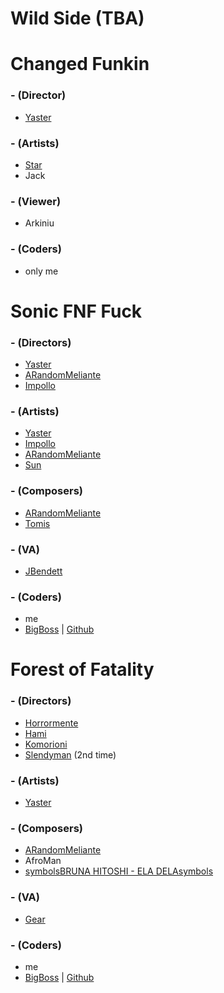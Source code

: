 # Wild Side (TBA)

# Changed Funkin
### - (Director)
- [Yaster](https://twitter.com/YasterWolly)

### - (Artists)
- [Star](https://twitter.com/StarUmbreon1)  
- Jack

### - (Viewer)
- Arkiniu

### - (Coders)
- only me

# Sonic FNF Fuck
### - (Directors)
- [Yaster](https://twitter.com/YasterWolly)
- [ARandomMeliante](https://twitter.com/UmMeliante69lol)
- [Impollo](https://twitter.com/Apollo_X3)

### - (Artists)
- [Yaster](https://twitter.com/YasterWolly)
- [Impollo](https://twitter.com/Apollo_X3)
- [ARandomMeliante](https://twitter.com/UmMeliante69lol)
- [Sun](https://twitter.com/Mimi_or_Sunny)

### - (Composers)
- [ARandomMeliante](https://twitter.com/UmMeliante69lol)
- [Tomis](https://twitter.com/Tomis_Turbando)

### - (VA)
- [JBendett](https://twitter.com/JBendett)

### - (Coders)
- me
- [BigBoss](https://twitter.com/TheBigBoss050)  |  [Github](https://github.com/TheBigB0ss)

# Forest of Fatality 
### - (Directors)
- [Horrormente](https://twitter.com/horrormente)
- [Hami](https://twitter.com/V2Drezim)
- [Komorioni](https://twitter.com/yumekomo_)
- [Slendyman](https://twitter.com/TSlendyman)  (2nd time)
### - (Artists)
- [Yaster](https://twitter.com/YasterWolly)

### - (Composers)
- [ARandomMeliante](https://twitter.com/UmMeliante69lol)
- AfroMan
- [symbolsBRUNA HITOSHI - ELA DELAsymbols](https://twitter.com/BT_Drawings)
### - (VA)
- [Gear](https://twitter.com/arthurgod456)
### - (Coders)
- me
- [BigBoss](https://twitter.com/TheBigBoss050)  |  [Github](https://github.com/TheBigB0ss)
